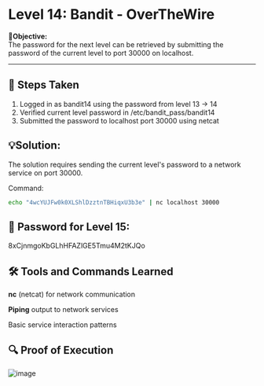 # Level 14: Bandit - OverTheWire

**🎯Objective:**  
The password for the next level can be retrieved by submitting the password of the current level to port 30000 on localhost.

---

## 📝 Steps Taken
1. Logged in as bandit14 using the password from level 13 → 14
2. Verified current level password in /etc/bandit_pass/bandit14
3. Submitted the password to localhost port 30000 using netcat

## 💡Solution:
The solution requires sending the current level's password to a network service on port 30000.

  Command:
   ```bash
   echo "4wcYUJFw0k0XLShlDzztnTBHiqxU3b3e" | nc localhost 30000
```

## 🔑 Password for Level 15:
8xCjnmgoKbGLhHFAZlGE5Tmu4M2tKJQo

## 🛠️ Tools and Commands Learned
**nc** (netcat) for network communication

**Piping** output to network services

Basic service interaction patterns

## 🔍 Proof of Execution
![image](https://github.com/user-attachments/assets/96ee7c9c-f7ef-482a-a025-3e6100fd31f2)
